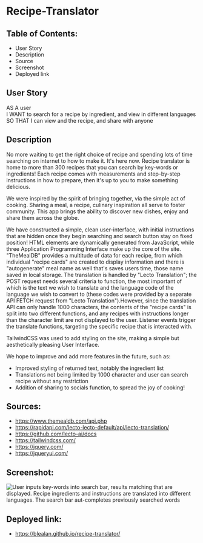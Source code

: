 # Recipe-Translator

## Table of Contents:

- User Story
- Description
- Source
- Screenshot
- Deployed link

## User Story

AS A user  
I WANT to search for a recipe by ingredient, and view in different languages  
SO THAT I can view and the recipe, and share with anyone  

## Description

No more waiting to get the right choice of recipe and spending lots of time searching on internet to how to make it.
It's here now. Recipe translator is home to more than 300 recipes that you can search by key-words or ingredients! 
Each recipe comes with measurements and step-by-step instructions in how to prepare, then it's up to you to make something delicious.

We were inspired by the spirit of bringing together, via the simple act of cooking. Sharing a meal, a recipe, culinary inspiration all serve to foster community. This app brings the ability to discover new dishes, enjoy and share them across the globe.

We have constructed a simple, clean user-interface, with initial instructions that are hidden once they begin searching and search button stay on  fixed position! HTML elements are dynamically generated from JavaScript, while three Application Programming Interface make up the core of the site. "TheMealDB" provides a multitude of data for each recipe, from which individual "recipe cards" are created to display information and there is  "autogenerate" meal name as well that's saves users time, those name saved in local storage. The translation is handled by "Lecto Translation"; the POST request needs several criteria to function, the most important of which is the text we wish to translate and the language code of the language we wish to convert to (these codes were provided by a separate API FETCH request from "Lecto Translation").However, since the translation API can only handle 1000 characters, the contents of the "recipe cards" is split into two different functions, and any recipes with instructions longer than the character limit are not displayed to the user. Listener events trigger the translate functions, targeting the specific recipe that is interacted with.

TailwindCSS was used to add styling on the site, making a simple but aesthetically pleasing User Interface. 

We hope to improve and add more features in the future, such as:
- Improved styling of returned text, notably the ingredient list
- Translations not being limited by 1000 character and user can search recipe without any restriction
- Addition of sharing to socials function, to spread the joy of cooking!

## Sources:

- https://www.themealdb.com/api.php
- https://rapidapi.com/lecto-lecto-default/api/lecto-translation/
- https://github.com/lecto-ai/docs
- https://tailwindcss.com/
- https://jquery.com/
- https://jqueryui.com/

## Screenshot:

![User inputs key-words into search bar, results matching that are displayed. Recipe ingredients and instructions are translated into different languages. The search bar aut-completes previously searched words](./assets/images/Screen-recording-demo.gif)

## Deployed link:

- https://blealan.github.io/recipe-translator/